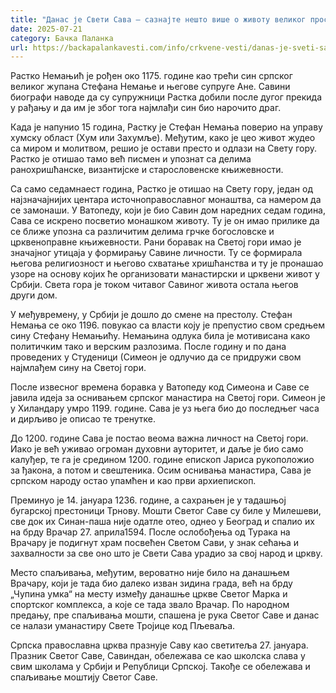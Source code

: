 ```yaml
---
title: "Данас је Свети Сава – сазнајте нешто више о животу великог просветитеља"
date: 2025-07-21
category: Бачка Паланка
url: https://backapalankavesti.com/info/crkvene-vesti/danas-je-sveti-sava-saznajte-nesto-vise-o-zivotu-velikog-prosvetitelja2/
---
```


Растко Немањић је рођен око 1175. године као трећи син српског великог жупана Стефана Немање и његове супруге Ане. Савини биографи наводе да су супружници Растка добили после дугог прекида у рађању и да им је због тога најмлађи син био нарочито драг.

Када је напунио 15 година, Растку је Стефан Немања поверио на управу хумску област (Хум или Захумље). Међутим, како је цео живот жудео са миром и молитвом, решио је остави престо и одлази на Свету гору. Растко је отишао тамо већ писмен и упознат са делима ранохришћанске, византијске и старословенске књижевности.

Са само седамнаест година, Растко је отишао на Свету гору, један од најзначајнијих центара источноправославног монаштва, са намером да се замонаши. У Ватопеду, који је био Савин дом наредних седам година, Сава се искрено посветио монашком животу. Ту је он имао прилике да се ближе упозна са различитим делима грчке богословске и црквеноправне књижевности. Рани боравак на Светој гори имао је значајног утицаја у формирању Савине личности. Ту се формирала његова религиозност и његово схватање хришћанства и ту је пронашао узоре на основу којих ће организовати манастирски и црквени живот у Србији. Света гора је током читавог Савиног живота остала његов други дом.

У међувремену, у Србији је дошло до смене на престолу. Стефан Немања се око 1196. повукао са власти коју је препустио свом средњем сину Стефану Немањићу. Немањина одлука била је мотивисана како политичким тако и верским разлозима. После годину и по дана проведених у Студеници (Симеон је одлучио да се придружи свом најмлађем сину на Светој гори.

После извесног времена боравка у Ватопеду код Симеона и Саве се јавила идеја за оснивањем српског манастира на Светој гори. Симеон је у Хиландару умро 1199. године. Сава је уз њега био до последњег часа и дирљиво је описао те тренутке.

До 1200. године Сава је постао веома важна личност на Светој гори. Иако је већ уживао огроман духовни ауторитет, и даље је био само калуђер, те га је средином 1200. године епископ Јариса рукоположио за ђакона, а потом и свештеника. Осим оснивања манастира, Сава је српском народу остао упамћен и као први архиепископ.

Преминуо је 14. јануара 1236. године, а сахрањен је у тадашњој бугарској престоници Трнову. Мошти Светог Саве су биле у Милешеви, све док их Синан-паша није одатле отео, однео у Београд и спалио их на брду Врачар 27. априла1594. После ослобођења од Турака на Врачару је подигнут храм посвећен Светом Сави, у знак сећања и захвалности за све оно што је Свети Сава урадио за свој народ и цркву.

Место спаљивања, међутим, вероватно није било на данашњем Врачару, који је тада био далеко изван зидина града, већ на брду „Чупина умка“ на месту између данашње цркве Светог Марка и спортског комплекса, а које се тада звало Врачар. По народном предању, пре спаљивања мошти, спашена је рука Светог Саве и данас се налази уманастиру Свете Тројице код Пљеваља.

Српска православна црква празнује Саву као светитеља 27. јануара. Празник Светог Саве, Савиндан, обележава се као школска слава у свим школама у Србији и Републици Српској. Такође се обележава и спаљивање моштију Светог Саве.
